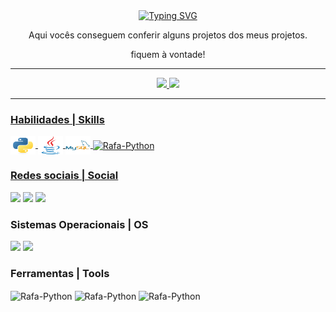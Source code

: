 <div align="center">
  <a href="https://git.io/typing-svg"><img src="https://readme-typing-svg.herokuapp.com?font=Fira+Code&pause=1000&width=435&lines=Ol%C3%A1%2C+meu+nome+%C3%A9+Rafael+%F0%9F%91%8B;Sejam+muito+bem-vindos!" alt="Typing SVG" /></a>

Aqui vocês conseguem conferir alguns projetos dos meus projetos.

fiquem à vontade!
</div>
                 
***

<div align="center">
  <a href="https://github.com/Rafaelrufino91">
  <img height="160em" src="https://github-readme-stats.vercel.app/api?username=Rafaelrufino91&show_icons=true&theme=dark"/>
  <img height="160em" src="https://github-readme-stats.vercel.app/api/top-langs/?username=Rafaelrufino91&theme=dark"/>
</div>


***

### Habilidades | Skills
<div style="display: inline_block">
  <img align="center" alt="Rafa-Python" height="30" width="40" src="https://raw.githubusercontent.com/devicons/devicon/master/icons/python/python-original.svg">
  <img align="center" alt="Rafa-Python" height="30" width="40" src="https://raw.githubusercontent.com/devicons/devicon/master/icons/java/java-original.svg">
  <img align="center" alt="Rafa-Python" height="30" width="40" src="https://raw.githubusercontent.com/devicons/devicon/master/icons/mysql/mysql-original-wordmark.svg">
  <img align="center" alt="Rafa-Python" height="30" width="40" src="https://cdn.jsdelivr.net/gh/devicons/devicon/icons/amazonwebservices/amazonwebservices-plain-wordmark.svg">
</div>

### Redeѕ ѕociaiѕ | Social
<div>
  <a href="https://www.instagram.com/rafael.srufino/" target="_blank"><img src="https://img.shields.io/badge/-Instagram-%23E4405F?style=for-the-badge&logo=instagram&logoColor=black" target="_blank"></a>
  <a href = "mailto:rafaelsilvarufino@gmail.com"><img src="https://img.shields.io/badge/-Gmail-%23333?style=for-the-badge&logo=gmail&logoColor=white" target="_blank"></a>
  <a href="https://www.linkedin.com/in/rafael-da-silva-rufino-631b7014b/" target="_blank"><img src="https://img.shields.io/badge/-LinkedIn-%230077B5?style=for-the-badge&logo=linkedin&logoColor=white" target="_blank"></a> 
</div>

### Sistemas Operacionais | OS
<a href="#"> <img src="https://img.shields.io/badge/Windows-0078D6?style=for-the-badge&logo=windows&logoColor=white"></a>
<a href="#"> <img src="https://img.shields.io/badge/Linux-FCC624?style=for-the-badge&logo=linux&logoColor=black"></a>

### Ferramentas | Tools
<div style="display: inline_block">
 <img align="center" alt="Rafa-Python" height="30" width="40" src="https://cdn.jsdelivr.net/gh/devicons/devicon/icons/vscode/vscode-original-wordmark.svg" />
 <img align="center" alt="Rafa-Python" height="30" width="40" src="https://cdn.jsdelivr.net/gh/devicons/devicon/icons/pycharm/pycharm-original.svg"/>
 <img align="center" alt="Rafa-Python" height="30" width="40" src="https://cdn.jsdelivr.net/gh/devicons/devicon/icons/git/git-original.svg" />
</div>

